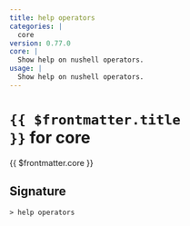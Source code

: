 ```yaml
---
title: help operators
categories: |
  core
version: 0.77.0
core: |
  Show help on nushell operators.
usage: |
  Show help on nushell operators.
---
```


# <code>{{ $frontmatter.title }}</code> for core

<div class='command-title'>{{ $frontmatter.core }}</div>

## Signature

```> help operators ```

